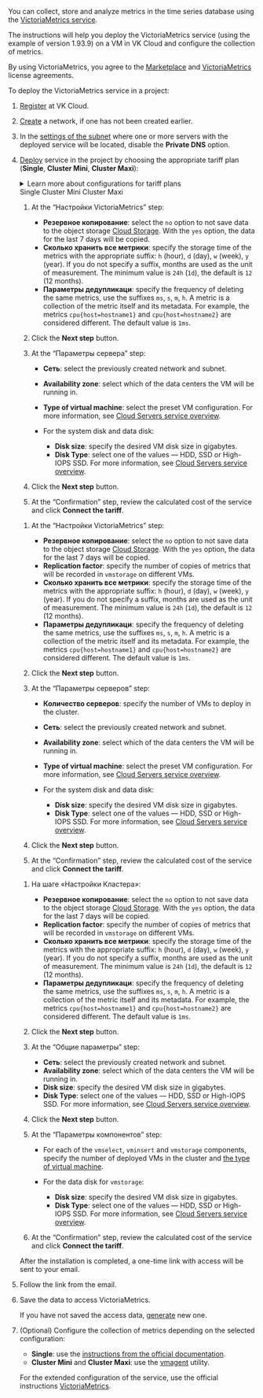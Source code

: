 You can collect, store and analyze metrics in the time series database using the [VictoriaMetrics service](https://msk.cloud.vk.com/app/en/services/marketplace/v2/apps/service/f260ad2b-bdc1-4ccc-a35f-2f440681e0f6/latest/info/).

The instructions will help you deploy the VictoriaMetrics service (using the example of version 1.93.9) on a VM in VK Cloud and configure the collection of metrics.

By using VictoriaMetrics, you agree to the [Marketplace](/ru/additionals/start/legal/marketplace "change-lang") and [VictoriaMetrics](https://victoriametrics.com/assets/VM_EULA.pdf) license agreements.

To deploy the VictoriaMetrics service in a project:

1. [Register](/en/additionals/start/account-registration) at VK Cloud.
1. [Create](/en/networks/vnet/operations/manage-net#creating_a_network) a network, if one has not been created earlier.
1. In the [settings of the subnet](/en/networks/vnet/operations/manage-net#editing_a_subnet) where one or more servers with the deployed service will be located, disable the **Private DNS** option.
1. [Deploy](../../service-management/pr-instance-add/) service in the project by choosing the appropriate tariff plan (**Single**, **Cluster Mini**, **Cluster Maxi**):

   <details>
    <summary>Learn more about configurations for tariff plans</summary>

   <tabs>
   <tablist>
   <tab>Single</tab>
   <tab>Cluster Mini</tab>
   <tab>Cluster Maxi</tab>
   </tablist>
   <tabpanel>

   One server responsible for receiving, storing and processing metrics. The service is deployed on a single VM, supports vertical scaling (increasing CPU and RAM).

   ![](./assets/single_scheme.png)

   </tabpanel>
   <tabpanel>

   A cluster of several nodes with [components](https://docs.victoriametrics.com/Cluster-VictoriaMetrics.html#architecture-overview):

   - `vminsert` — receiving metrics in various formats;
   - `vmselect` — executing queries for metrics stored within `vmstorage`;
   - `vmstorage` — storing metrics on disk.

   Additionally, you can configure [vmagent](https://docs.victoriametrics.com/vmagent.html) on any node, the executable file is included in the delivery.

   An instance of the service is deployed on a given number of nodes, each node includes all three components. All nodes in the cluster are equivalent. [Configuration type](/en/base/iaas/concepts/about#flavors) and the disk size is set to be the same for all nodes in the cluster. Supports vertical (increasing CPU and RAM) and horizontal (adding nodes) scaling.

   ![](./assets/cluster_mini_scheme.png)

   </tabpanel>
   <tabpanel>

   A cluster of several nodes with [components](https://docs.victoriametrics.com/Cluster-VictoriaMetrics.html#architecture-overview):

   - `vminsert` — receiving metrics in various formats;
   - `vmselect` — executing queries for metrics stored within `vmstorage`;
   - `vmstorage` — storing metrics on disk.

   Additionally, you can configure [vmagent](https://docs.victoriametrics.com/vmagent.html) on any node, the executable file is included in the delivery.

   An instance of the service is deployed on a specified number of nodes, each node includes only one of the components. [Configuration type](/en/base/iaas/concepts/about#flavors) and the disk size is set individually for each node of the cluster. Supports vertical (increasing CPU and RAM) and horizontal (adding nodes) scaling.

   ![](./assets/cluster_maxi_scheme.png)

   </tabpanel>
   </tabs>

   </details>

   <tabs>
   <tablist>
   <tab>Single</tab>
   <tab>Cluster Mini</tab>
   <tab>Cluster Maxi</tab>
   </tablist>
   <tabpanel>

   1. At the “Настройки VictoriaMetrics” step:

      - **Резервное копирование**: select the `no` option to not save data to the object storage [Cloud Storage](/en/base/s3). With the `yes` option, the data for the last 7 days will be copied.
      - **Сколько хранить все метрики**: specify the storage time of the metrics with the appropriate suffix: `h` (hour), `d` (day), `w` (week), `y` (year). If you do not specify a suffix, months are used as the unit of measurement. The minimum value is `24h` (`1d`), the default is `12` (12 months).
      - **Параметры дедупликаци**: specify the frequency of deleting the same metrics, use the suffixes `ms`, `s`, `m`, `h`. A metric is a collection of the metric itself and its metadata. For example, the metrics `cpu{host=hostname1}` and `cpu{host=hostname2}` are considered different. The default value is `1ms`.

   1. Click the **Next step** button.
   1. At the “Параметры сервера” step:

      - **Сеть**: select the previously created network and subnet.
      - **Availability zone**: select which of the data centers the VM will be running in.
      - **Type of virtual machine**: select the preset VM configuration. For more information, see [Cloud Servers service overview](/en/base/iaas/concepts/about#flavors).
      - For the system disk and data disk:

        - **Disk size**: specify the desired VM disk size in gigabytes.
        - **Disk Type**: select one of the values — HDD, SSD or High-IOPS SSD. For more information, see [Cloud Servers service overview](/en/base/iaas/concepts/about#disks).

   1. Click the **Next step** button.
   1. At the “Confirmation” step, review the calculated cost of the service and click **Connect the tariff**.

   </tabpanel>
   <tabpanel>

   1. At the “Настройки VictoriaMetrics” step:

      - **Резервное копирование**: select the `no` option to not save data to the object storage [Cloud Storage](/en/base/s3). With the `yes` option, the data for the last 7 days will be copied.
      - **Replication factor**: specify the number of copies of metrics that will be recorded in `vmstorage` on different VMs.
      - **Сколько хранить все метрики**: specify the storage time of the metrics with the appropriate suffix: `h` (hour), `d` (day), `w` (week), `y` (year). If you do not specify a suffix, months are used as the unit of measurement. The minimum value is `24h` (`1d`), the default is `12` (12 months).
      - **Параметры дедупликаци**: specify the frequency of deleting the same metrics, use the suffixes `ms`, `s`, `m`, `h`. A metric is a collection of the metric itself and its metadata. For example, the metrics `cpu{host=hostname1}` and `cpu{host=hostname2}` are considered different. The default value is `1ms`.

   1. Click the **Next step** button.
   1. At the “Параметры серверов” step:

      - **Количество серверов**: specify the number of VMs to deploy in the cluster.
      - **Сеть**: select the previously created network and subnet.
      - **Availability zone**: select which of the data centers the VM will be running in.
      - **Type of virtual machine**: select the preset VM configuration. For more information, see [Cloud Servers service overview](/en/base/iaas/concepts/about#flavors).
      - For the system disk and data disk:

        - **Disk size**: specify the desired VM disk size in gigabytes.
        - **Disk Type**: select one of the values — HDD, SSD or High-IOPS SSD. For more information, see [Cloud Servers service overview](/en/base/iaas/concepts/about#disks).

   1. Click the **Next step** button.
   1. At the “Confirmation” step, review the calculated cost of the service and click **Connect the tariff**.

   </tabpanel>
   <tabpanel>

   1. На шаге «Настройки Кластера»:

      - **Резервное копирование**: select the `no` option to not save data to the object storage [Cloud Storage](/en/base/s3). With the `yes` option, the data for the last 7 days will be copied.
      - **Replication factor**: specify the number of copies of metrics that will be recorded in `vmstorage` on different VMs.
      - **Сколько хранить все метрики**: specify the storage time of the metrics with the appropriate suffix: `h` (hour), `d` (day), `w` (week), `y` (year). If you do not specify a suffix, months are used as the unit of measurement. The minimum value is `24h` (`1d`), the default is `12` (12 months).
      - **Параметры дедупликаци**: specify the frequency of deleting the same metrics, use the suffixes `ms`, `s`, `m`, `h`. A metric is a collection of the metric itself and its metadata. For example, the metrics `cpu{host=hostname1}` and `cpu{host=hostname2}` are considered different. The default value is `1ms`.

   1. Click the **Next step** button.
   1. At the “Общие параметры” step:

      - **Сеть**: select the previously created network and subnet.
      - **Availability zone**: select which of the data centers the VM will be running in.
      - **Disk size**: specify the desired VM disk size in gigabytes.
      - **Disk Type**: select one of the values — HDD, SSD or High-IOPS SSD. For more information, see [Cloud Servers service overview](/en/base/iaas/concepts/about#disks).

   1. Click the **Next step** button.
   1. At the “Параметры компонентов” step:

      - For each of the `vmselect`, `vminsert` and `vmstorage` components, specify the number of deployed VMs in the cluster and [the type of virtual machine](/en/base/iaas/concepts/about#flavors).
      - For the data disk for `vmstorage`:

        - **Disk size**: specify the desired VM disk size in gigabytes.
        - **Disk Type**: select one of the values — HDD, SSD or High-IOPS SSD. For more information, see [Cloud Servers service overview](/en/base/iaas/concepts/about#disks).

   1. At the “Confirmation” step, review the calculated cost of the service and click **Connect the tariff**.

   </tabpanel>
   </tabs>

   After the installation is completed, a one-time link with access will be sent to your email.

1. Follow the link from the email.
1. Save the data to access VictoriaMetrics.

   <info>

   If you have not saved the access data, [generate](../../service-management/pr-instance-manage#updating_access_to_a_service_instance) new one.

   </info>

1. (Optional) Configure the collection of metrics depending on the selected configuration:

   - **Single**: use the [instructions from the official documentation](https://docs.victoriametrics.com/Single-server-VictoriaMetrics.html#how-to-scrape-prometheus-exporters-such-as-node-exporter).
   - **Cluster Mini** and **Cluster Maxi**: use the [vmagent](https://docs.victoriametrics.com/vmagent.html) utility.

   For the extended configuration of the service, use the official instructions [VictoriaMetrics](https://docs.victoriametrics.com/guides/).
